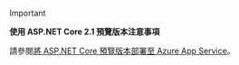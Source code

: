 > [!IMPORTANT]
> **使用 ASP.NET Core 2.1 預覽版本注意事項**
>
> 請參閱[將 ASP.NET Core 預覽版本部署至 Azure App Service](xref:host-and-deploy/azure-apps/index#deploy-aspnet-core-preview-release-to-azure-app-service)。
